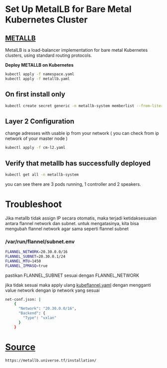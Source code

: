 # Set Up MetalLB for Bare Metal Kubernetes Cluster

## [METALLB](https://metallb.universe.tf/)
MetalLB is a load-balancer implementation for bare metal Kubernetes clusters, using standard routing protocols.

**Deploy METALLB on Kubernetes**
```bash
kubectl apply -f namespace.yaml
kubectl apply -f metallb.yaml
```
## On first install only
```bash
kubectl create secret generic -n metallb-system memberlist --from-literal=secretkey="$(openssl rand -base64 128)"
```

## Layer 2 Configuration
change adresses with usable ip from your network ( you can check from ip network of your master node )
```bash
kubectl apply -f cm-l2.yaml
```

## Verify that metallb has successfully deployed
```bash
kubectl get all -n metallb-system
```
you can see there are 3 pods running, 1 controller and 2 speakers.


# Troubleshoot
Jika metallb tidak assign IP secara otomatis, maka terjadi ketidaksesuaian antara flannel network dan subnet. untuk mengatasinya, kita bisa mengubah flannel network agar sama seperti flannel subnet

### /var/run/flannel/subnet.env

```bash 
FLANNEL_NETWORK=20.30.0.0/16
FLANNEL_SUBNET=20.30.0.1/24
FLANNEL_MTU=1450
FLANNEL_IPMASQ=true
```
pastikan FLANNEL_SUBNET sesuai dengan FLANNEL_NETWORK

jika tidak sesuai maka apply ulang [kubeflannel.yaml](./kube-flannel.yaml) dengan mengganti value network dengan ip network yang sesuai 
```bash
net-conf.json: |
    {
      "Network": "20.30.0.0/16",
      "Backend": {
        "Type": "vxlan"
      }
    }
```

# [Source](https://metallb.universe.tf/installation/)
```bash
https://metallb.universe.tf/installation/
```